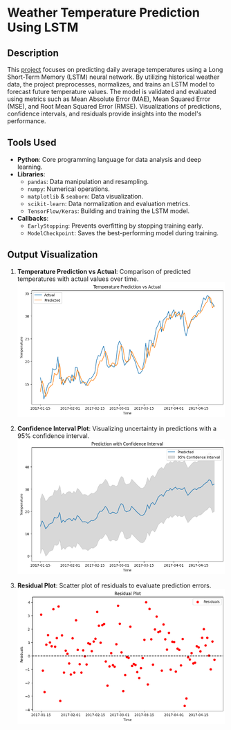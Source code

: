 # Weather Temperature Prediction Using LSTM

## Description
This [project](https://github.com/nasim-raj-laskar/pyth-30/blob/main/Python%2030/Weather%20Prediction/weather-prediction-lstm.ipynb) focuses on predicting daily average temperatures using a Long Short-Term Memory (LSTM) neural network. By utilizing historical weather data, the project preprocesses, normalizes, and trains an LSTM model to forecast future temperature values. The model is validated and evaluated using metrics such as Mean Absolute Error (MAE), Mean Squared Error (MSE), and Root Mean Squared Error (RMSE). Visualizations of predictions, confidence intervals, and residuals provide insights into the model's performance.

## Tools Used
- **Python**: Core programming language for data analysis and deep learning.
- **Libraries**:
  - `pandas`: Data manipulation and resampling.
  - `numpy`: Numerical operations.
  - `matplotlib` & `seaborn`: Data visualization.
  - `scikit-learn`: Data normalization and evaluation metrics.
  - `TensorFlow/Keras`: Building and training the LSTM model.
- **Callbacks**:
  - `EarlyStopping`: Prevents overfitting by stopping training early.
  - `ModelCheckpoint`: Saves the best-performing model during training.

## Output Visualization
1. **Temperature Prediction vs Actual**: Comparison of predicted temperatures with actual values over time.
   <img src="https://github.com/nasim-raj-laskar/pyth-30/blob/main/Python%2030/Weather%20Prediction/img/1.png" alt="Prediction vs Actual" width="600"/>

2. **Confidence Interval Plot**: Visualizing uncertainty in predictions with a 95% confidence interval.
   <img src="https://github.com/nasim-raj-laskar/pyth-30/blob/main/Python%2030/Weather%20Prediction/img/2.png" alt="Confidence Interval" width="600"/>

3. **Residual Plot**: Scatter plot of residuals to evaluate prediction errors.
   <img src="https://github.com/nasim-raj-laskar/pyth-30/blob/main/Python%2030/Weather%20Prediction/img/3.png" alt="Residual Plot" width="600"/>


